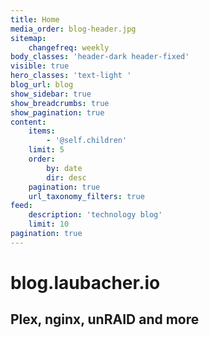 ```yaml
---
title: Home
media_order: blog-header.jpg
sitemap:
    changefreq: weekly
body_classes: 'header-dark header-fixed'
visible: true
hero_classes: 'text-light '
blog_url: blog
show_sidebar: true
show_breadcrumbs: true
show_pagination: true
content:
    items:
        - '@self.children'
    limit: 5
    order:
        by: date
        dir: desc
    pagination: true
    url_taxonomy_filters: true
feed:
    description: 'technology blog'
    limit: 10
pagination: true
---
```


# blog.laubacher.io
## Plex, nginx, unRAID and more
